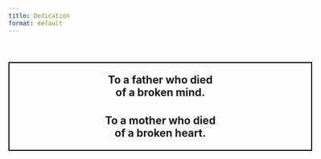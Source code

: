 ```yaml
---
title: Dedication
format: default
---
```





<center>
<h2>
<b>
<br>
<div style="width: 600px;border: solid black 2px;">
<p>
To a father who died<br>of a broken mind.
</p>
  
<p style="padding-top:10px;">
To a mother who died<br>of a broken heart.
</div>
</p>
<p>
&nbsp;
</p>
</b>
</h2>
</center>


<!-- <p>
<h2><b>Thank you for the world<br>&nbsp;and everything that’s in it.</b></h2>
</p> -->






